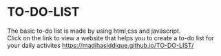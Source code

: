 # TO-DO-LIST
The basic to-do list is made by using html,css and javascript.<br>
Click on the link to view a website that helps you to create a to-do list for your daily activites
https://madihasiddique.github.io/TO-DO-LIST/
